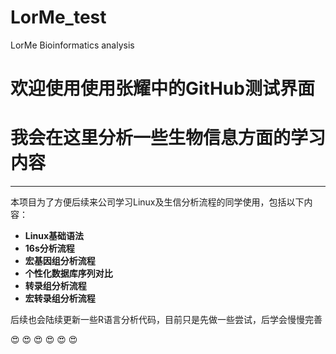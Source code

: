 # LorMe_test
LorMe Bioinformatics analysis
# 欢迎使用使用张耀中的GitHub测试界面
# 我会在这里分析一些生物信息方面的学习内容
----
本项目为了方便后续来公司学习Linux及生信分析流程的同学使用，包括以下内容：


- **Linux基础语法**
- **16s分析流程**
- **宏基因组分析流程**
- **个性化数据库序列对比**
- **转录组分析流程**
- **宏转录组分析流程**

后续也会陆续更新一些R语言分析代码，目前只是先做一些尝试，后学会慢慢完善

:heart_eyes: :heart_eyes:  :heart_eyes:  :heart_eyes:  :heart_eyes:  :heart_eyes: 
